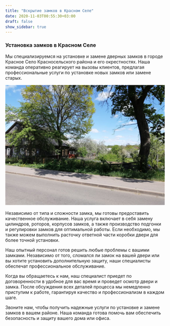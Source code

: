 ```yaml
---
title: "Вскрытие замков в Красном Селе"
date: 2020-11-03T00:55:30+03:00
draft: false
show_sidebar: true
---
```


### Установка замков в Красном Селе

Мы специализируемся на установке и замене дверных замков в городе Красное Село Красносельского района и его окрестностях. Наша команда оперативно реагирует на вызовы клиентов, предлагая профессиональные услуги по установке новых замков или замене старых.

![Установка замков в Красном селе](Krasnoe-selo4.jpg)

Независимо от типа и сложности замка, мы готовы предоставить качественное обслуживание. Наша услуга включает в себя замену цилиндров, роторов, корпусов замков, а также производство подгонки и регулировки замков для оптимальной работы. Если необходимо, мы также можем выполнить расточку ответной части коробки двери для более точной установки.

Наш опытный персонал готов решить любые проблемы с вашими замками. Независимо от того, сломался ли замок на вашей двери или вы хотите установить дополнительную защиту, наши специалисты обеспечат профессиональное обслуживание.

Когда вы обращаетесь к нам, наш специалист приедет по договоренности в удобное для вас время и проведет осмотр двери и замка. После обсуждения всех деталей процесса мы немедленно приступим к работе, гарантируя качество и профессионализм в каждом шаге.

Звоните нам, чтобы получить надежные услуги по установке и замене замков в вашем районе. Наша команда готова помочь вам обеспечить безопасность и защиту вашего дома или офиса.